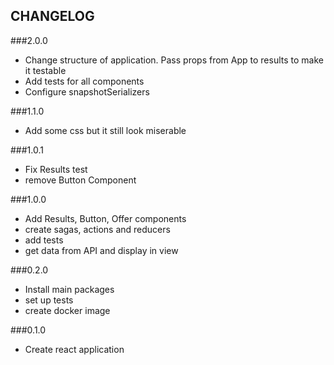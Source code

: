 ## CHANGELOG

###2.0.0
- Change structure of application. Pass props from App to results to make it testable
- Add tests for all components
- Configure snapshotSerializers

###1.1.0
- Add some css but it still look miserable

###1.0.1
- Fix Results test
- remove Button Component

###1.0.0
- Add Results, Button, Offer components
- create sagas, actions and reducers
- add tests
- get data from API and display in view


###0.2.0
- Install main packages
- set up tests
- create docker image

###0.1.0
- Create react application